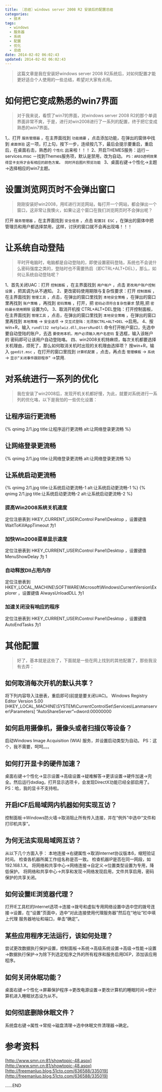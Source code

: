 ```yaml
---
title: 〖总结〗windows server 2008 R2 安装后的配置总结
categories:
  - 技术
tags:
  - windows
  - 服务器
  - 系统
  - 配置
  - 优化
  - 总结
date: 2014-02-02 06:02:43
updated: 2014-02-02 06:02:43
---
```

> 这篇文章是我在安装好windows server 2008 R2系统后，对如何配置才能更好适合个人使用的一些总结，希望对大家有点用。<!--more-->

# 如何把它变成熟悉的win7界面
> 对于我来说，看惯了win7的界面，对windows server 2008 R2的那个单调界面非常不爽，于是，进行对win2008进行了一系列的配置，终于把它变成熟悉的win7界面。

1,、打开 `服务管理器` ，在主界面找到 `功能摘要` ，点击添加功能，在弹出的窗体中找到 `桌面体验` 这一项，打上勾，按下一步，连续按几下，最后会提示要重启，重启后，在桌面右击，熟悉的 `个性化` 出来啦！！！
2、开启THEMES服务：运行－services.msc －找到Themes服务项，默认是禁用，改为自动。
`PS：AREO透明效果得显卡支持才会有相应的颜色方案。 同时开启图片预览功能 `
3、桌面右键→个性化→主题→选择相应的win7主题。

# 设置浏览网页时不会弹出窗口
> 刚刚安装好win2008，用IE进行浏览网站，每打开一个网站，都会弹出一个窗口，这非常让我懊火，如果让这个窗口在我们浏览网页时不会弹出呢？

打开 `服务管理器` ，在主界面找到 `安全信息` ，点击 `配置IE ESC` ，在弹出的窗体中把管理员和用户都选择禁用，这样，讨厌的窗口就不会再出现咯！！！

# 让系统自动登陆
> 平时开电脑时，电脑都是自动登陆的，即使设置密码登陆，系统也不会说什么密码强度之类的，登陆时也不需要热启（即CTRL+ALT+DEL），那么，如何让系统自动登陆呢？

1、首先关闭UAC：打开 `控制面板` ，在主界面找到 `用户帐户` ，点击 `更改用户账户控制设置` ，把其调为从不通知。
2、更改密码使用期限与复杂性要求：打开 `控制面板` ，在主界面找到 `管理工具` ，点击，在弹出的窗口里找到 `本地安全策略` ，在弹出的窗口里再找到 `账户策略` ，再找到 `密码策略` ，打开，把 `密码必须符合复杂性要求` 禁用,把 `密码最长使用期限` 设置为0。
3、取消开机按 CTRL+ALT+DEL登陆：打开控制面板，在主界面找到 `管理工具` ，点击，在弹出的窗口里找到 `本地安全策略` ，在弹出的窗口里再找到 `本地策略` → `安全选项` → `交互式登陆：无须按CTRL+ALT+DEL` →启用。
4、按win+R，输入 `rundll32 netplwiz.dll,UsersRunDll` 命令打开帐户窗口，先选中要自动登陆的账户，去选 `要使用本机，用户必须输入用户名密码` 复选框，输入该帐户的 密码即可让该用户自动登陆咯。
四、win2008关机特麻烦，每次关机都要选择关机理由，烦死了，那么如何取消关机时出现的关机理由选择项？
按win+R，输入 `gpedit.msc` ，在打开的窗口里找到 `计算机配置` ，点击，再点击 `管理模板` → `系统` → `显示“关闭事件跟踪程序”` →禁用.

# 对系统进行一系列的优化

> 我在安装了win2008后，发现开机关机都好慢，为此，就要对系统进行一系列的优化咯，以下是我怕的一些优化设置：

## 让程序运行更流畅
{% qnimg 2/1.jpg title:让程序运行更流畅 alt:让网络登录更流畅 %}
## 让网络登录更流畅
{% qnimg 2/1.jpg title:让网络登录更流畅 alt:让网络登录更流畅 %}
## 让系统启动更流畅
{% qnimg 2/1.jpg title:让系统启动更流畅-1 alt:让系统启动更流畅-1 %}
{% qnimg 2/1.jpg title:让系统启动更流畅-2 alt:让系统启动更流畅-2 %}
### 提高Win2008系统关机速度
定位注册表到 HKEY_CURRENT_USER\Control Panel\Desktop ，设置键值 WaitToKillAppTimeout 为1
### 加快Win2008菜单显示速度
定位注册表到 HKEY_CURRENT_USER\Control Panel\Desktop ，设置键值 MenuShowDelay 为 1
### 自动释放Dll占用内存
定位注册表到 HKEY_LOCAL_MACHINE\SOFTWARE\Microsoft\Windows\CurrentVersion\Explorer ，设置键值 AlwaysUnloadDLL 为1
### 加速关闭没有响应的程序
定位注册表到 HKEY_CURRENT_USER\Control Panel\Desktop ，设置键值 AutoEndTasks 为1


# 其他配置
> 好了，基本就是这些了，下面就是一些在网上找到的其他配置了，那些我没有去弄：

## 如何取消每次开机的默认共享？
将下列内容导入注册表，重启即可(前提是要关闭UAC)。
Windows Registry Editor Version 5.00
[HKEY_LOCAL_MACHINE\SYSTEM\CurrentControlSet\Services\Lanmanserver\Parameters]
“AutoShareServer”=dword:00000000
## 如何启用摄像机，摄像头或者扫描仪等设备？
启动Windows Image Acquisition (WIA) 服务，并设置启动类型为自动。
PS：这个，我不需要，呵呵。。。
## 如何打开显卡的硬件加速？
桌面右键→个性化→显示设置→高级设置→疑难解答→更该设置→硬件加速→完全。然后运行dxdiag，打开显示选项卡，会发现DirectX功能已经全部启用了。
PS：哈，我的显卡不支持啦。
## 开启ICF后局域网内机器如何实现互访？
控制面板→Windows防火墙→取消阻止所有传入连接，并在“例外”中选中“文件和打印机共享”。
## 为何无法实现局域网互访？
从以下几个方面入手：
本地连接→右键属性→取消Internet协议版本6，缩短验证时间。
检查各机器所属工作组名称是否一致。
检查机器IP是否在同一网段，如192.168.1.X。
将网络和共享中心→网络连接→自定义→位置类型设置为专用，降低保护。
将网络和共享中心→共享和发现→网络发现启用，文件共享启用，密码保护的共享关闭。
## 如何设置IE浏览器代理？
打开IE工具栏的Internet选项→连接→拨号和虚拟专用网络设置中选中您的拨号连接→设置，在“设置”页面中，选中“对此连接使用代理服务器”然后在“地址”栏中填上代理 服务器地址和端口，单击“确定”。
## 某些应用程序无法运行，该如何处理？
尝试更改数据执行保护设置，控制面板→系统→高级系统设置→高级→性能→设置→数据执行保护→为除下列选定程序之外的所有程序和服务启用DEP，添加该应用程序。
## 如何关闭休眠功能？
桌面右键→个性化→屏幕保护程序→更改电源设置→更改计算机的睡眠时间→使计算机进入睡眠状态设为从不。
## 如何彻底删除休眠文件？
系统盘右键→属性→常规→磁盘清理→选中休眠文件清理器→确定。

# 参考资料
[http://www.smn.cn:81/showtopic-48.aspx](http://www.smn.cn:81/showtopic-48.aspx)
[http://freemanluo.blog.51cto.com/636588/335019](http://freemanluo.blog.51cto.com/636588/335019)



……END